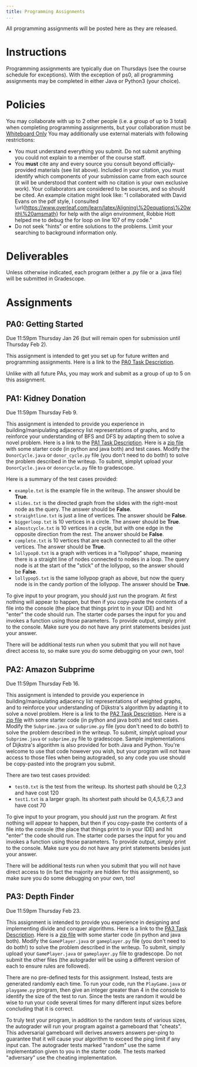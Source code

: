```yaml
---
title: Programming Assignments
...
```


All programming assignments will be posted here as they are released.

# Instructions

Programming assignments are typically due on Thursdays (see the course schedule for exceptions). With the exception of ps0, all programming assignments may be completed in either Java or Python3 (your choice).

# Policies

You may collaborate with up to 2 other people (i.e. a group of up to 3 total) when completing programming assignments, but your collaboration must be [Whiteboard Only](/syllabus.html) You may additionally use external materials with following restrictions:

- You must understand everything you submit. Do not submit anything you could not explain to a member of the course staff.
- You **must** cite any and every source you consult beyond officially-provided materials (see list above). Included in your citation, you must identify which components of your submission came from each source (it will be understood that content with no citation is your own exclusive work). Your collaborators are considered to be sources, and so should be cited. An example citation might look like: "I collaborated with David Evans on the pdf style, I consulted \url{https://www.overleaf.com/learn/latex/Aligning\%20equations\%20with\%20amsmath} for help with the align environment, Robbie Hott helped me to debug the for loop on line 107 of my code."
- Do not seek "hints" or entire solutions to the problems. Limit your searching to background information only.

# Deliverables

Unless otherwise indicated, each program (either a .py file or a .java file) will be submitted in Gradescope. 

# Assignments

## PA0: Getting Started

Due 11:59pm Thursday Jan 26 (but will remain open for submission until Thursday Feb 2).

This assignment is intended to get you set up for future written and programming assignments. Here is a link to the [PA0 Task Description](https://www.cs.virginia.edu/~njb2b/cs3100/s2023/pa0.html).

Unlike with all future PAs, you may work and submit as a group of up to 5 on this assignment.

## PA1: Kidney Donation

Due 11:59pm Thursday Feb 9.

This assignment is intended to provide you experience in building/manipulating adjacency list representations of graphs, and to reinforce your understanding of BFS and DFS by adapting them to solve a novel problem. Here is a link to the [PA1 Task Description](/files/pa/pa1_writeup.pdf). Here is a [zip file](/files/pa/KidneyDonation.zip) with some starter code (in python and java both) and test cases. Modify the `DonorCycle.java` or `donor_cycle.py` file (you don't need to do both!) to solve the problem described in the writeup. To submit, simplyt upload your `DonorCycle.java` or `donorcycle.py` file to gradescope.

Here is a summary of the test cases provided:

- `example.txt` is the example file in the writeup. The answer should be **True**.
- `slides.txt` is the directed graph from the slides with the right-most node as the query. The answer should be **False**.
- `straightline.txt` is just a line of vertices. The answer should be **False**.
- `biggerloop.txt` is 10 vertices in a circle. The answer should be **True**.
- `almostcycle.txt` is 10 vertices in a cycle, but with one edge in the opposite direction from the rest. The answer should be **False**.
- `complete.txt` is 10 vertices that are each connected to all the other vertices. The answer should be **True**.
- `lollypop0.txt` is a graph with vertices in a "lollypop" shape, meaning there is a straight line of nodes connected to nodes in a loop. The query node is at the start of the "stick" of the lollypop, so the answer should be **False**.
- `lollypop5.txt` is the same lollypop graph as above, but now the query node is in the candy portion of the lollypop. The answer should be **True**.

To give input to your program, you should just run the program. At first nothing will appear to happen, but then if you copy-paste the contents of a file into the console (the place that things print to in your IDE) and hit "enter" the code should run. The starter code parses the input for you and invokes a function using those parameters. To provide output, simply print to the console. Make sure you do not have any print statements besides just your answer.

There will be additional tests run when you submit that you will not have direct access to, so make sure you do some debugging on your own, too!

## PA2: Amazon Subprime

Due 11:59pm Thursday Feb 16.

This assignment is intended to provide you experience in building/manipulating adjacency list representations of weighted graphs, and to reinforce your understanding of Dijkstra's algorithm by adapting it to solve a novel problem. Here is a link to the [PA2 Task Description](/files/pa/pa2_writeup.pdf). Here is a [zip file](/files/pa/AmazonSubprime.zip) with some starter code (in python and java both) and test cases. Modify the `Subprime.java` or `subprime.py` file (you don't need to do both!) to solve the problem described in the writeup. To submit, simplyt upload your `Subprime.java` or `subprime.py` file to gradescope. Sample implementations of Dijkstra's algorithm is also provided for both Java and Python. You're welcome to use that code however you wish, but your program will not have access to those files when being autograded, so any code you use should be copy-pasted into the program you submit.

There are two test cases provided:

- `test0.txt` is the test from the writeup. Its shortest path should be 0,2,3 and have cost 120
- `test1.txt` is a larger graph. Its shortest path should be 0,4,5,6,7,3 and have cost 70

To give input to your program, you should just run the program. At first nothing will appear to happen, but then if you copy-paste the contents of a file into the console (the place that things print to in your IDE) and hit "enter" the code should run. The starter code parses the input for you and invokes a function using those parameters. To provide output, simply print to the console. Make sure you do not have any print statements besides just your answer.

There will be additional tests run when you submit that you will not have direct access to (in fact the majority are hidden for this assignment), so make sure you do some debugging on your own, too!

## PA3: Depth Finder

Due 11:59pm Thursday Feb 23. 

This assignment is intended to provide you experience in designing and implementing divide and conquer algorithms. Here is a link to the [PA3 Task Description](/files/pa/pa3_writeup.pdf). Here is a [zip file](/files/pa/DepthFinder.zip) with some starter code (in python and java both). Modify  the `GamePlayer.java` or `gameplayer.py` file (you don't need to do both!) to solve the problem described in the writeup. To submit, simply upload your `GamePlayer.java` or `gameplayer.py` file to gradescope. Do not submit the other files (the autograder will be using a different version of each to ensure rules are followed).

There are no pre-defined tests for this assignment. Instead, tests are generated randomly each time. To run your code, run the `PlayGame.java` or `playgame.py` program, then give an integer greater than 4 in the console to identify the size of the test to run. Since the tests are random it would be wise to run your code several times for many different input sizes before concluding that it is correct.

To truly test your program, in addition to the random tests of various sizes, the autograder will run your program against a gameboard that "cheats". This adversarial gameboard will derives answers answers per-ping to guarantee that it will cause your algorithm to exceed the ping limit if any input can. The autograder tests marked "random" use the same implementation given to you in the starter code. The tests marked "adversary" use the cheating implementation.
